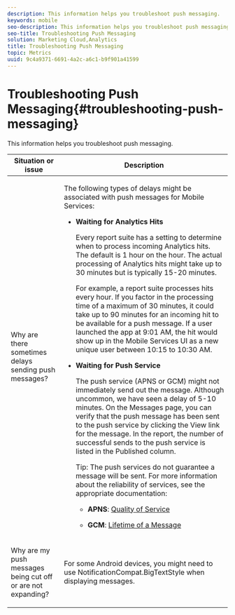 ```yaml
---
description: This information helps you troubleshoot push messaging.
keywords: mobile
seo-description: This information helps you troubleshoot push messaging.
seo-title: Troubleshooting Push Messaging
solution: Marketing Cloud,Analytics
title: Troubleshooting Push Messaging
topic: Metrics
uuid: 9c4a9371-6691-4a2c-a6c1-b9f901a41599
---
```


# Troubleshooting Push Messaging{#troubleshooting-push-messaging}

This information helps you troubleshoot push messaging.

<table id="table_AFEA60DA4FDE49A9825D1763CA2B284C"> 
 <thead> 
  <tr> 
   <th colname="col1" class="entry"> Situation or issue </th> 
   <th colname="col2" class="entry"> Description </th> 
  </tr>
 </thead>
 <tbody> 
  <tr> 
   <td colname="col1"> <p>Why are there sometimes delays sending push messages? </p> </td> 
   <td colname="col2"> <p>The following types of delays might be associated with push messages for <span class="keyword"> Mobile Services</span>: </p> 
    <ul id="ul_2D640D3BD7DE4DA1914946F2206154A8"> 
     <li id="li_46B67732DA274D6CABA6DCD63A444128"> <p><b>Waiting for Analytics Hits</b> </p> <p>Every report suite has a setting to determine when to process incoming <span class="keyword"> Analytics</span> hits. The default is 1 hour on the hour. The actual processing of <span class="keyword"> Analytics</span> hits might take up to 30 minutes but is typically 15-20 minutes. </p> <p>For example, a report suite processes hits every hour. If you factor in the processing time of a maximum of 30 minutes, it could take up to 90 minutes for an incoming hit to be available for a push message. If a user launched the app at 9:01 AM, the hit would show up in the <span class="keyword"> Mobile Services</span> UI as a new unique user between 10:15 to 10:30 AM. </p> </li> 
     <li id="li_DADD236C565A45B5988AC33A96EEE822"> <p><b>Waiting for Push Service</b> </p> <p>The push service (APNS or GCM) might not immediately send out the message. Although uncommon, we have seen a delay of 5-10 minutes. On the <span class="wintitle"> Messages</span> page, you can verify that the push message has been sent to the push service by clicking the <span class="uicontrol"> View</span> link for the message. In the report, the number of successful sends to the push service is listed in the <span class="uicontrol"> Published</span> column. </p> <p>Tip: The push services do not guarantee a message will be sent. For more information about the reliability of services, see the appropriate documentation: <p> 
        <ul id="ul_C9EF9BD024854EB6A48DF670244A0195"> 
         <li id="li_FA3EC8AE3F764B708C690E2CC7E7224C"> <p><b>APNS</b>: <a href="https://developer.apple.com/library/content/documentation/NetworkingInternet/Conceptual/RemoteNotificationsPG/APNSOverview.html#//apple_ref/doc/uid/TP40008194-CH8-SW5" format="html" scope="external"> Quality of Service</a> </p> </li> 
         <li id="li_37425C4D61AF45BF8CA66F10EC63000D"> <p><b>GCM</b>: <a href="https://developers.google.com/cloud-messaging/concept-options#lifetime" format="https" scope="external"> Lifetime of a Message</a> </p> </li> 
        </ul> </p> </p> </li> 
    </ul> </td> 
  </tr> 
  <tr> 
   <td colname="col1"> <p>Why are my push messages being cut off or are not expanding? </p> </td> 
   <td colname="col2"> <p>For some Android devices, you might need to use <span class="codeph"> NotificationCompat.BigTextStyle</span> when displaying messages. </p> </td> 
  </tr> 
 </tbody> 
</table>

